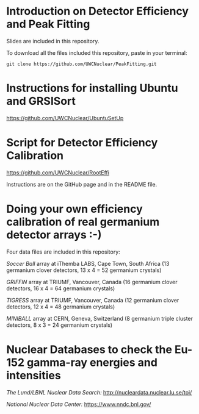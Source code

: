 # Introduction on Detector Efficiency and Peak Fitting
Slides are included in this repository.

To download all the files included this repository, paste in your terminal:

    git clone https://github.com/UWCNuclear/PeakFitting.git

# Instructions for installing Ubuntu and GRSISort
https://github.com/UWCNuclear/UbuntuSetUp

# Script for Detector Efficiency Calibration
https://github.com/UWCNuclear/RootEffi

Instructions are on the GitHub page and in the README file.

# Doing your own efficiency calibration of real germanium detector arrays :-)
Four data files are included in this repository:

*Soccer Ball* array at iThemba LABS, Cape Town, South Africa (13 germanium clover detectors, 13 x 4 = 52 germanium crystals)

*GRIFFIN* array at TRIUMF, Vancouver, Canada (16 germanium clover detectors, 16 x 4 = 64 germanium crystals)

*TIGRESS* array at TRIUMF, Vancouver, Canada (12 germanium clover detectors, 12 x 4 = 48 germanium crystals)

*MINIBALL* array at CERN, Geneva, Switzerland (8 germanium triple cluster detectors, 8 x 3 = 24 germanium crystals)

# Nuclear Databases to check the Eu-152 gamma-ray energies and intensities
*The Lund/LBNL Nuclear Data Search:* http://nucleardata.nuclear.lu.se/toi/

*National Nuclear Data Center:* https://www.nndc.bnl.gov/

